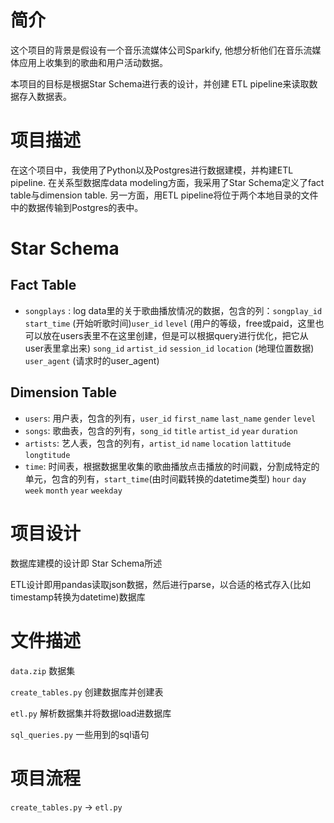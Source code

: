 # 简介

这个项目的背景是假设有一个音乐流媒体公司Sparkify, 他想分析他们在音乐流媒体应用上收集到的歌曲和用户活动数据。

本项目的目标是根据Star Schema进行表的设计，并创建 ETL pipeline来读取数据存入数据表。

# 项目描述

在这个项目中，我使用了Python以及Postgres进行数据建模，并构建ETL pipeline. 在关系型数据库data modeling方面，我采用了Star Schema定义了fact table与dimension table. 另一方面，用ETL pipeline将位于两个本地目录的文件中的数据传输到Postgres的表中。

# Star Schema

## Fact Table

- `songplays` : log data里的关于歌曲播放情况的数据，包含的列：`songplay_id` `start_time` (开始听歌时间)`user_id` `level` (用户的等级，free或paid，这里也可以放在users表里不在这里创建，但是可以根据query进行优化，把它从user表里拿出来) `song_id` `artist_id` `session_id` `location` (地理位置数据) `user_agent` (请求时的user_agent)

## Dimension Table

- `users`: 用户表，包含的列有，`user_id` `first_name` `last_name` `gender` `level`
- `songs`: 歌曲表，包含的列有，`song_id` `title` `artist_id` `year` `duration`
- `artists`: 艺人表，包含的列有，`artist_id` `name` `location` `lattitude` `longtitude`
- `time`: 时间表，根据数据里收集的歌曲播放点击播放的时间戳，分割成特定的单元，包含的列有，`start_time`(由时间戳转换的datetime类型) `hour` `day` `week` `month` `year` `weekday`

# 项目设计

数据库建模的设计即 Star Schema所述

ETL设计即用pandas读取json数据，然后进行parse，以合适的格式存入(比如timestamp转换为datetime)数据库

# 文件描述

`data.zip` 数据集

`create_tables.py` 创建数据库并创建表

`etl.py` 解析数据集并将数据load进数据库

`sql_queries.py` 一些用到的sql语句

# 项目流程

`create_tables.py` -> `etl.py`
